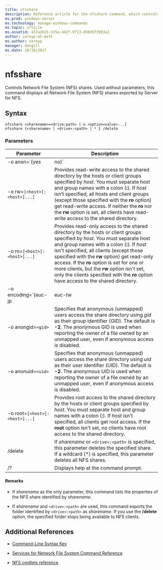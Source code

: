 ```yaml
---
title: nfsshare
description: Reference article for the nfsshare command, which controls Network File System (NFS) shares.
ms.prod: windows-server
ms.technology: manage-windows-commands
ms.topic: article
ms.assetid: 437a2615-335a-442f-9713-d50d5f3983a3
author: coreyp-at-msft
ms.author: coreyp
manager: dongill
ms.date: 10/16/2017
---
```


# nfsshare

Controls Network File System (NFS) shares. Used without parameters, this command displays all Network File System (NFS) shares exported by Server for NFS.

## Syntax

```
nfsshare <sharename>=<drive:path> [-o <option=value>...]
nfsshare {<sharename> | <drive>:<path> | * } /delete
```

### Parameters

| Parameter | Description |
| --------- | ----------- |
| -o anon=`{yes|no}` | Specifies whether anonymous (unmapped) users can access the share directory. |
| -o rw=`[<host>[:<host>]...]` | Provides read-write access to the shared directory by the hosts or client groups specified by *host*. You must separate host and group names with a colon (**:**). If *host* isn't specified, all hosts and client groups (except those specified with the **ro** option) get read-write access. If neither the **ro** nor the **rw** option is set, all clients have read-write access to the shared directory. |
| -o ro=`[<host>[:<host>]...]` | Provides read-only access to the shared directory by the hosts or client groups specified by *host*. You must separate host and group names with a colon (**:**). If *host* isn't specified, all clients (except those specified with the **rw** option) get read-only access. If the **ro** option is set for one or more clients, but the **rw** option isn't set, only the clients specified with the **ro** option have access to the shared directory. |
| -o encoding=`{euc-jp|euc-tw|euc-kr|shift-jis|Big5|Ksc5601|Gb2312-80|Ansi)` | Specifies the language encoding to configure on an NFS share. You can use only one language on the share. This value can include any of the following values:<ul><li>**euc-jp:** Japanese</li><li>**euc-tw:** Chinese</li><li>**euc-kr:** Korean</li><li>**shift-jis:** Japanese</li><li>**Big5:** Chinese</li><li>**Ksc5601:** Korean</li><li>**Gb2312-80:** Simplified Chinese</li><li>**Ansi:** ANSI-encoded</li></ul> |
| -o anongid=`<gid>` | Specifies that anonymous (unmapped) users access the share directory using *gid* as their group identifier (GID). The default is **-2**. The anonymous GID is used when reporting the owner of a file owned by an unmapped user, even if anonymous access is disabled. |
| -o  anonuid=`<uid>` | Specifies that anonymous (unmapped) users access the share directory using *uid* as their user identifier (UID). The default is **-2**. The anonymous UID is used when reporting the owner of a file owned by an unmapped user, even if anonymous access is disabled. |
| -o root=`[<host>[:<host>]...]` | Provides root access to the shared directory by the hosts or client groups specified by *host*. You must separate host and group names with a colon (**:**). If *host* isn't specified, all clients get root access. If the **root** option isn't set, no clients have root access to the shared directory. |
| /delete | If *sharename* or `<drive>:<path>` is specified, this parameter deletes the specified share. If a wildcard (*) is specified, this parameter deletes all NFS shares. |
| /? | Displays help at the command prompt. |

#### Remarks

- If *sharename* as the only parameter, this command lists the properties of the NFS share identified by *sharename*.

- If *sharename* and `<drive>:<path>` are used, this command exports the folder identified by `<drive>:<path>` as *sharename*. If you use the **/delete** option, the specified folder stops being available to NFS clients.

## Additional References

- [Command-Line Syntax Key](command-line-syntax-key.md)

- [Services for Network File System Command Reference](services-for-network-file-system-command-reference.md)

- [NFS cmdlets reference](/powershell/module/nfs)
